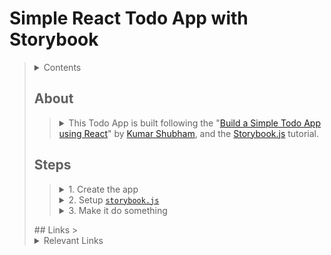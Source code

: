 # Simple React Todo App with Storybook
> <details>
>  <summary>Contents</summary>
>
>> | [About](https://github.com/mmmoore1313/React-toDo/tree/main#about) | [Links](https://github.com/mmmoore1313/React-toDo/tree/main#links) |
>> | -- | -- |
>> | [Steps](https://github.com/mmmoore1313/React-toDo/tree/main#steps) | |
>>
>
> </details>
>
> ## About
>> <details>
>>  <summary>This Todo App is built following the "<a href="https://towardsdatascience.com/build-a-simple-todo-app-using-react-a492adc9c8a4">Build a Simple Todo App using React</a>" by <a href="https://shubhamstudent5.medium.com/?source=post_page-----a492adc9c8a4--------------------------------">Kumar Shubham</a>, and the <a href="https://storybook.js.org/docs/react/get-started/introduction">Storybook.js</a> tutorial.</summary>
>> 
>>> This App follows and is adapted from the tutorials "[Build a Simple Todo App using React](https://towardsdatascience.com/build-a-simple-todo-app-using-react-a492adc9c8a4)" and the basic [`storybook.js` tutorial](https://storybook.js.org/docs/react/get-started/introduction). The main ambition of this repo/app is to outline a todo template for myself while familiarizing myself with `storybook.js` for future projects.
>>> ###### [Return to Top](https://github.com/mmmoore1313/React-toDo/tree/main#simple-react-todo-app-with-storybook)
>> </details>
> ## Steps
>> <details>
>>  <summary>1. Create the app</summary>
>>
>>> <details>
>>>  <summary> 1.1- <a href="https://reactjs.org/docs/create-a-new-react-app.html">Create React App</a></summary>
>>>
>>>> `npx create-react-app todo`
>>> </details>
>>> <details>
>>>  <summary>1.2- Switch into the <code>todo</code> directory</summary>
>>>
>>>> `cd todo`
>>> </details>
>> </details>
>> <details>
>>  <summary>2. Setup <code><a href="https://storybook.js.org/docs/react/get-started/introduction">storybook.js</a></code></summary>
>>
>>> <details>
>>>  <summary>2.1- Install <code><a href="https://storybook.js.org/docs/react/get-started/introduction">storybook.js</a></code></summary>
>>>
>>>> `npx sb init`
>>> </details>
>>> <details>
>>>  <summary>2.2- Run <code><a href="https://storybook.js.org/docs/react/get-started/introduction">storybook.js</a></code></summary>
>>>
>>>> `yarn storybook`  
>>>> -or if you prefer npm-  
>>>> `npm run storybook`  
>>>> <details>
>>>>  <summary>Troubleshooting</summary>
>>>>
>>>>> <details>
>>>>>  <summary><code>babel-loader</code> error</summary>
>>>>>
>>>>>> In `todo/package.json`, add  
>>>>>> ```
>>>>>> "resolutions": {
>>>>>>   "babel-loader": "8.1.0"
>>>>>>  }
>>>>>> ```  
>>>>>> to the bottom
>>>>> </details>
>>>> </details>
>>> </details>
>> </details>
>> <details>
>>  <summary>3. Make it do something</summary>
>>
>>> <details>
>>>  <summary>3.1- Imports</summary>
>>>
>>>> Add to the top:
>>>> ```
>>>>  import { Button, Card, Form } from 'react-bootstrap'
>>>>  import 'bootstrap/dist/css/bootstrap.min.css'
>>>> ```
>>> </details>
>>> <details>
>>>  <summary>3.2- Functions</summary>
>>>
>>>> <details>
>>>>  <summary>3.2.1- <code>Todo()</code></summary>
>>>>
>>>>> ```
>>>>> function Todo({ todo, index, markTodo, removeTodo }) {
>>>>>   return (
>>>>>     <div className="todo">
>>>>>       <span style={{ textDecoration: todo.isDone ? "line-through" : "" }}>
>>>>>         {todo.text}
>>>>>       </span>
>>>>>       <div>
>>>>>         <Button variant="outline-success" onClick={() => markTodo(index)}>
>>>>>           ✓
>>>>>         </Button>
>>>>>         {' '}
>>>>>         <Button variant="outline-danger" onClick={() => removeTodo(index)}>
>>>>>           ✕
>>>>>         </Button>
>>>>>       </div>
>>>>>     </div>
>>>>>   )
>>>>> }
>>>>> ```
>>>> </details>
>>>> <details>
>>>>  <summary>3.2.2- <code>FormTodo()</code></summary>
>>>>
>>>>> <details>
>>>>>  <summary>3.2.2.1- <code>useState()</code></summary>
>>>>>
>>>>>> `const [value, setValue] = React.useState("")`
>>>>> </details>
>>>>> <details>
>>>>>  <summary>3.2.2.2- <code>handleSubmit()</code></summary>
>>>>>
>>>>>> ``` 
>>>>>> const handleSubmit = e => {
>>>>>>   e.preventDefault()
>>>>>>   if (!value) return
>>>>>>   addTodo(value)
>>>>>>   setValue("")
>>>>>> }
>>>>>> ``` 
>>>>> </details>
>>>>> <details>
>>>>> <summary>3.2.2.3- <code>return()</code></summary>
>>>>>
>>>>>> ``` 
>>>>>> return (
>>>>>>   <Form onSubmit={handleSubmit}>
>>>>>>     <Form.Group>
>>>>>>       <Form.Label>
>>>>>>         <b>Add Todo</b>
>>>>>>       </Form.Label>
>>>>>>       <Form.Control
>>>>>>         type="text"
>>>>>>         className="input"
>>>>>>         value={value}
>>>>>>         onChange={e => setValue(e.target.value)}
>>>>>>         placeholder="Add new todo"
>>>>>>       />
>>>>>>       <Button variant="primary mb-3" type="submit">
>>>>>>         Submit
>>>>>>       </Button>
>>>>>>     </Form.Group>
>>>>>>   </Form>
>>>>>> )
>>>>>> ``` 
>>>>> </details> 
>>>> </details>
>>>> <details>
>>>>  <summary>3.2.3- <code>App()</code></summary>
>>>>
>>>>> <details>
>>>>>  <summary>3.2.3.1- <code>useState()</code></summary>
>>>>>
>>>>>> ``` 
>>>>>> const [todos, setTodos] = React.useState([
>>>>>>   {
>>>>>>     text: "This is a sample todo",
>>>>>>     isDone: false
>>>>>>   }
>>>>>> ])
>>>>>> ```  
>>>>> </details>
>>>>> <details>
>>>>>  <summary>3.2.3.2- <code>addTodo()</code></summary>
>>>>>
>>>>>> ``` 
>>>>>> const addTodo = text => {
>>>>>>   const newTodos = [...todos, { text }]
>>>>>>   setTodos(newTodos)
>>>>>> }
>>>>>> ```  
>>>>> </details>
>>>>> <details>
>>>>>  <summary>3.2.3.3- <code>markTodo()</code></summary>
>>>>>
>>>>>> ``` 
>>>>>> const markTodo = index => {
>>>>>>   const newTodos = [...todos]
>>>>>>   newTodos[index].isDone = true
>>>>>>   setTodos(newTodos)
>>>>>> }
>>>>>> ```  
>>>>> </details>
>>>>> <details>
>>>>>  <summary>3.2.3.4- <code>removeTodo()</code></summary>
>>>>>
>>>>>> ``` 
>>>>>> const removeTodo = index => {
>>>>>>   const newTodos = [...todos]
>>>>>>   newTodos.splice(index, 1)
>>>>>>   setTodos(newTodos)
>>>>>> }
>>>>>> ``` 
>>>>> </details>
>>>>> <details>
>>>>>  <summary>3.2.3.5- <code>return()</code></summary>
>>>>>
>>>>>> ``` 
>>>>>> return (
>>>>>>   <div className="app">
>>>>>>     <div className="container">
>>>>>>       <h1 className="text-center mb-4">
>>>>>>         Todo List
>>>>>>       </h1>
>>>>>>       <FormTodo addTodo={addTodo} />
>>>>>>       <div>
>>>>>>         {todos.map((todo, index) => (
>>>>>>           <Card>
>>>>>>             <Card.Body>
>>>>>>               <Todo
>>>>>>                 key={index}
>>>>>>                 index={index}
>>>>>>                 todo={todo}
>>>>>>                 markTodo={markTodo}
>>>>>>                 removeTodo={removeTodo}
>>>>>>               />
>>>>>>             </Card.Body>
>>>>>>           </Card>
>>>>>>         ))}
>>>>>>       </div>
>>>>>>     </div>
>>>>>>   </div>
>>>>>> )
>>>>>> ``` 
>>>>> </details>
>>>> </details>
>>> </details>
>>> <details>
>>>  <summary>3.3- Complete <code>App.js</code></summary>
>>>
>>>> ``` 
>>>>  import React from "react"
>>>>  import './App.css';
>>>>  import { Button, Card, Form } from 'react-bootstrap'
>>>>  import 'bootstrap/dist/css/bootstrap.min.css'
>>>>  
>>>>  function Todo({ todo, index, markTodo, removeTodo }) {
>>>>    return (
>>>>      <div className="todo">
>>>>        <span style={{ textDecoration: todo.isDone ? "line-through" : "" }}>
>>>>          {todo.text}
>>>>        </span>
>>>>        <div>
>>>>          <Button variant="outline-success" onClick={() => markTodo(index)}>
>>>>            ✓
>>>>          </Button>
>>>>          {' '}
>>>>          <Button variant="outline-danger" onClick={() => removeTodo(index)}>
>>>>            ✕
>>>>          </Button>
>>>>        </div>
>>>>      </div>
>>>>    )
>>>>  }
>>>>  
>>>>  function FormTodo({ addTodo }) {
>>>>    const [value, setValue] = React.useState("")
>>>>    
>>>>    const handleSubmit = e => {
>>>>      e.preventDefault()
>>>>      if (!value) return
>>>>      addTodo(value)
>>>>      setValue("")
>>>>    }
>>>>    
>>>>    return (
>>>>      <Form onSubmit={handleSubmit}>
>>>>        <Form.Group>
>>>>          <Form.Label>
>>>>            <b>Add Todo</b>
>>>>          </Form.Label>
>>>>          <Form.Control
>>>>            type="text"
>>>>            className="input"
>>>>            value={value}
>>>>            onChange={e => setValue(e.target.value)}
>>>>            placeholder="Add new todo"
>>>>          />
>>>>          <Button variant="primary mb-3" type="submit">
>>>>            Submit
>>>>          </Button>
>>>>        </Form.Group>
>>>>      </Form>
>>>>    )
>>>>  }
>>>>  
>>>>  function App() {
>>>>    const [todos, setTodos] = React.useState([
>>>>      {
>>>>        text: "This is a sample todo",
>>>>        isDone: false
>>>>      }
>>>>    ])
>>>>    
>>>>    const addTodo = text => {
>>>>      const newTodos = [...todos, { text }]
>>>>      setTodos(newTodos)
>>>>    }
>>>>    
>>>>    const markTodo = index => {
>>>>      const newTodos = [...todos]
>>>>      newTodos[index].isDone = true
>>>>      setTodos(newTodos)
>>>>    }
>>>>    
>>>>    const removeTodo = index => {
>>>>      const newTodos = [...todos]
>>>>      newTodos.splice(index, 1)
>>>>      setTodos(newTodos)
>>>>    }
>>>>    
>>>>    return (
>>>>      <div className="app">
>>>>        <div className="container">
>>>>          <h1 className="text-center mb-4">
>>>>            Todo List
>>>>          </h1>
>>>>          <FormTodo addTodo={addTodo} />
>>>>          <div>
>>>>            {todos.map((todo, index) => (
>>>>              <Card>
>>>>                <Card.Body>
>>>>                  <Todo
>>>>                    key={index}
>>>>                    index={index}
>>>>                    todo={todo}
>>>>                    markTodo={markTodo}
>>>>                    removeTodo={removeTodo}
>>>>                  />
>>>>                </Card.Body>
>>>>              </Card>
>>>>            ))}
>>>>          </div>
>>>>        </div>
>>>>      </div>
>>>>    )
>>>>  }
>>>>  
>>>>  export default App;
>>>> ```  
>>> </details>
>> </details>
> </details>
> ## Links
>> <details>
>>  <summary>Relevant Links</summary>
>>
>>> 
>> </details>

